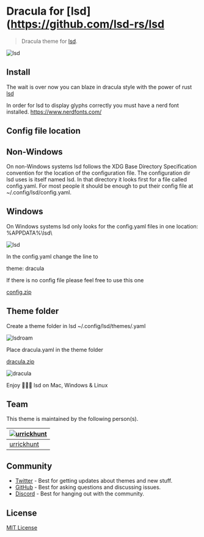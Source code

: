 # Dracula for [lsd](https://github.com/lsd-rs/lsd

> Dracula theme for [lsd](https://github.com/lsd-rs/lsd).

![lsd](https://user-images.githubusercontent.com/96319944/235001626-4142cc58-d2ea-4e61-96c9-e9fc8c513696.jpeg)

## Install

The wait is over now you can blaze in dracula style with the power of rust [lsd](https://github.com/Peltoche/lsd)

In order for lsd to display glyphs correctly you must have a nerd font installed. https://www.nerdfonts.com/

## Config file location

## Non-Windows

On non-Windows systems lsd follows the XDG Base Directory Specification convention for the location of the configuration file. The configuration dir lsd uses is itself named lsd. In that directory it looks first for a file called config.yaml. For most people it should be enough to put their config file at ~/.config/lsd/config.yaml.

## Windows

On Windows systems lsd only looks for the config.yaml files in one location: %APPDATA%\lsd\

![lsd](https://user-images.githubusercontent.com/96319944/235002127-38700ca8-4b10-4c1b-90e5-7d7435a3e102.png)

In the config.yaml change the line to

theme: dracula
  
If there is no config file please feel free to use this one

[config.zip](https://github.com/dracula/lsd/files/11348320/config.zip)

## Theme folder

Create a theme folder in lsd  ~/.config/lsd/themes/.yaml

![lsdroam](https://user-images.githubusercontent.com/96319944/235002352-9f93f62e-dc10-45ad-bcd5-93cd669de549.png)

Place dracula.yaml in the theme folder

[dracula.zip](https://github.com/dracula/lsd/files/11348328/dracula.zip)

![dracula](https://user-images.githubusercontent.com/96319944/235002314-4df99eca-4c3e-4f53-adf2-3cc5b0db2637.png)

Enjoy 🧛🏻‍♂️ lsd on Mac, Windows & Linux
## Team

This theme is maintained by the following person(s).

| [![urrickhunt](https://github.com/urrickhunt.png?size=100)](https://github.com/urrickhunt) |
| ---------------------------------------------------------------------------------------- |
| [urrickhunt](https://github.com/urrickhunt)                                               |

## Community

- [Twitter](https://twitter.com/draculatheme) - Best for getting updates about themes and new stuff.
- [GitHub](https://github.com/dracula/dracula-theme/discussions) - Best for asking questions and discussing issues.
- [Discord](https://draculatheme.com/discord-invite) - Best for hanging out with the community.

## License

[MIT License](./LICENSE)

